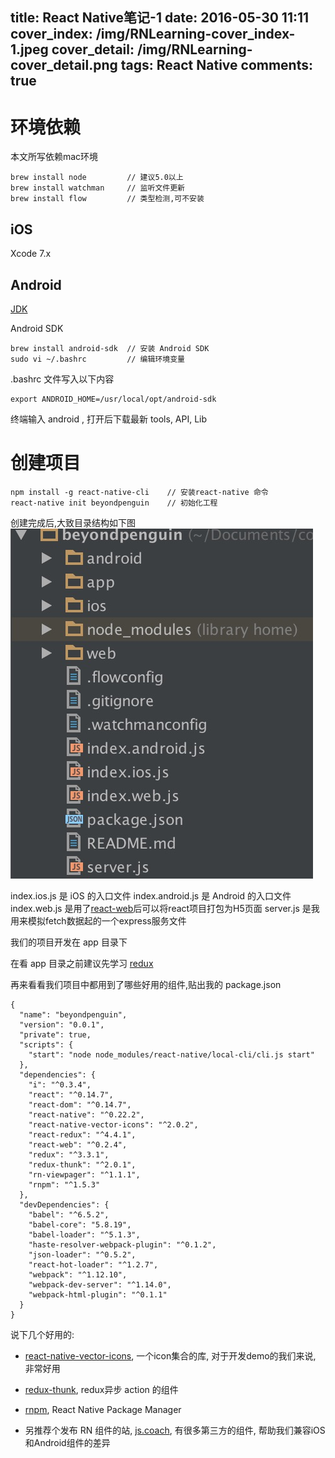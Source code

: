 title: React Native笔记-1
date: 2016-05-30 11:11
cover_index: /img/RNLearning-cover_index-1.jpeg
cover_detail: /img/RNLearning-cover_detail.png
tags: React Native
comments: true
---

# 环境依赖

本文所写依赖mac环境
```
brew install node         // 建议5.0以上
brew install watchman     // 监听文件更新
brew install flow         // 类型检测,可不安装
```

## iOS

Xcode 7.x

## Android

[JDK](http://www.oracle.com/technetwork/java/javase/downloads/jdk8-downloads-2133151.html)

Android SDK
```
brew install android-sdk  // 安装 Android SDK
sudo vi ~/.bashrc         // 编辑环境变量
```
.bashrc 文件写入以下内容
```
export ANDROID_HOME=/usr/local/opt/android-sdk
```
终端输入 android , 打开后下载最新 tools, API, Lib


# 创建项目

```
npm install -g react-native-cli    // 安装react-native 命令
react-native init beyondpenguin    // 初始化工程
```

创建完成后,大致目录结构如下图
![目录](/img/RNLearning-1.png)

index.ios.js 是 iOS 的入口文件
index.android.js 是 Android 的入口文件
index.web.js 是用了[react-web](https://github.com/taobaofed/react-web)后可以将react项目打包为H5页面
server.js 是我用来模拟fetch数据起的一个express服务文件

我们的项目开发在 app 目录下

在看 app 目录之前建议先学习 [redux](http://cn.redux.js.org/)

再来看看我们项目中都用到了哪些好用的组件,贴出我的 package.json

```
{
  "name": "beyondpenguin",
  "version": "0.0.1",
  "private": true,
  "scripts": {
    "start": "node node_modules/react-native/local-cli/cli.js start"
  },
  "dependencies": {
    "i": "^0.3.4",
    "react": "^0.14.7",
    "react-dom": "^0.14.7",
    "react-native": "^0.22.2",
    "react-native-vector-icons": "^2.0.2",
    "react-redux": "^4.4.1",
    "react-web": "^0.2.4",
    "redux": "^3.3.1",
    "redux-thunk": "^2.0.1",
    "rn-viewpager": "^1.1.1",
    "rnpm": "^1.5.3"
  },
  "devDependencies": {
    "babel": "^6.5.2",
    "babel-core": "5.8.19",
    "babel-loader": "^5.1.3",
    "haste-resolver-webpack-plugin": "^0.1.2",
    "json-loader": "^0.5.2",
    "react-hot-loader": "^1.2.7",
    "webpack": "^1.12.10",
    "webpack-dev-server": "^1.14.0",
    "webpack-html-plugin": "^0.1.1"
  }
}
```
说下几个好用的:

* [react-native-vector-icons](https://github.com/oblador/react-native-vector-icons), 一个icon集合的库, 对于开发demo的我们来说, 非常好用

* [redux-thunk](https://github.com/gaearon/redux-thunk), redux异步 action 的组件

* [rnpm](https://github.com/rnpm/rnpm), React Native Package Manager

* 另推荐个发布 RN 组件的站, [js.coach](https://js.coach/), 有很多第三方的组件, 帮助我们兼容iOS和Android组件的差异